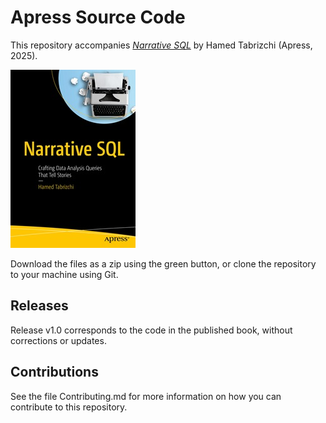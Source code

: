 # Apress Source Code

This repository accompanies [*Narrative SQL*](https://www.link.springer.com/book/10.1007/979-8-8688-1560-7) by Hamed Tabrizchi (Apress, 2025).

[comment]: #cover
![Cover image](979-8-8688-1559-1.jpg)

Download the files as a zip using the green button, or clone the repository to your machine using Git.

## Releases

Release v1.0 corresponds to the code in the published book, without corrections or updates.

## Contributions

See the file Contributing.md for more information on how you can contribute to this repository.